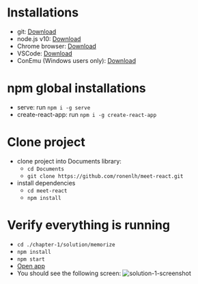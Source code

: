 # Installations
- git: [Download](https://git-scm.com/downloads)
- node.js v10: [Download](https://nodejs.org/en/)
- Chrome browser: [Download](https://www.google.com/chrome/)
- VSCode: [Download](https://code.visualstudio.com/)
- ConEmu (Windows users only): [Download](https://conemu.github.io/)


# npm global installations
- serve: run `npm i -g serve`
- create-react-app: run `npm i -g create-react-app`

# Clone project
- clone project into Documents library: 
    - `cd Documents`
    - `git clone https://github.com/ronenlh/meet-react.git`
- install dependencies
    - `cd meet-react`
    - `npm install`

# Verify everything is running
- `cd ./chapter-1/solution/memorize`
- `npm install`
- `npm start`
- [Open app](http://localhost:3000)
- You should see the following screen: ![solution-1-screenshot](resources/assets/solution-1-screenshot.png)
